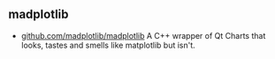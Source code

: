 ## madplotlib
- [github.com/madplotlib/madplotlib](https://github.com/madplotlib/madplotlib) A C++ wrapper of Qt Charts that looks, tastes and smells like matplotlib but isn't.